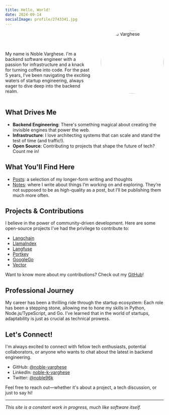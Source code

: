 ```yaml
---
title: Hello, World!
date: 2024-09-14
socialImage: profile/2743341.jpg
---
```

<style>
  .profile-container {
    display: flex;
    align-items: flex-start;
    gap: 2rem;
    margin-bottom: 2rem;
  }
  .profile-pic img {
    width: 200px;
    height: 200px;
    border-radius: 50%;
    object-fit: cover;
  }
  .profile-text {
    flex: 1;
  }
  @media (max-width: 600px) {
    .profile-container {
      flex-direction: column;
      align-items: center;
    }
    .profile-text {
      text-align: center;
    }
  }
</style>


<div class="profile-container">
  <div class="profile-text">
    </br>
    </br>
    </br>
    <p>My name is Noble Varghese. I'm a backend software engineer with a passion for infrastructure and a knack for turning coffee into code. For the past 5 years, I've been navigating the exciting waters of startup engineering, always eager to dive deep into the backend realm.</p>
  </div>
  <div class="profile-pic">
    <img src="static/profile/2743341.jpg" alt="Noble Varghese" />
  </div>
</div>


## What Drives Me

- **Backend Engineering**: There's something magical about creating the invisible engines that power the web.
- **Infrastructure**: I love architecting systems that can scale and stand the test of time (and traffic!).
- **Open Source**: Contributing to projects that shape the future of tech? Count me in!

## What You'll Find Here
- [Posts](/posts): a selection of my longer-form writing and thoughts
- [Notes](/notes): where I write about things I’m working on and exploring. They’re not supposed to be as high-quality as a post, but I’ll be publishing them much more often.


## Projects & Contributions

I believe in the power of community-driven development. Here are some open-source projects I've had the privilege to contribute to:

- [Langchain](https://github.com/hwchase17/langchain)
- [LlamaIndex](https://github.com/jerryjliu/llama_index)
- [Langfuse](https://github.com/langfuse/langfuse)
- [Portkey](https://github.com/portkey-api/portkey)
- [GoogleGo](https://github.com/golang/go)
- [Vector](https://github.com/vectordotdev/vector)

Want to know more about my contributions? Check out my [GitHub](https://github.com/noble-varghese)!

## Professional Journey

My career has been a thrilling ride through the startup ecosystem:
Each role has been a stepping stone, allowing me to hone my skills in Python, Node.js/TypeScript, and Go. I've learned that in the world of startups, adaptability is just as crucial as technical prowess.

## Let's Connect!

I'm always excited to connect with fellow tech enthusiasts, potential collaborators, or anyone who wants to chat about the latest in backend engineering.

- GitHub: [@noble-varghese](https://github.com/noble-varghese)
- LinkedIn: [noble-k-varghese](https://www.linkedin.com/in/noble-k-varghese)
- Twitter: [@noble96k](https://twitter.com/Noble96K)

Feel free to reach out—whether it's about a project, a tech discussion, or just to say hi!

---

<div class="footer">
<p><em>This site is a constant work in progress, much like software itself.</em></p>
</div>
